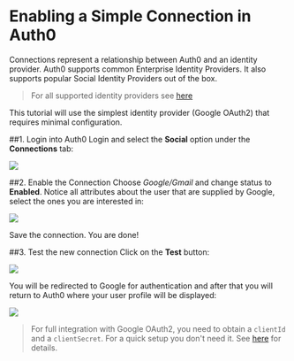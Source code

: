 # Enabling a Simple Connection in Auth0

Connections represent a relationship between Auth0 and an identity provider. Auth0 supports common Enterprise Identity Providers. It also supports popular Social Identity Providers out of the box.

> For all supported identity providers see [here](identityproviders)

This tutorial will use the simplest identity provider (Google OAuth2) that requires minimal configuration.

##1. Login into Auth0
Login and select the __Social__ option under the __Connections__ tab:

![](@@env.MEDIA_URL@@/articles/enable-simple-connection/connection-add.png)

##2. Enable the Connection
Choose _Google/Gmail_ and change status to __Enabled__. Notice all attributes about the user that are supplied by Google, select the ones you are interested in:

![](@@env.MEDIA_URL@@/articles/enable-simple-connection/connection-add-idp-attributes.png)

Save the connection. You are done!

##3. Test the new connection
Click on the __Test__ button:

![](@@env.MEDIA_URL@@/articles/enable-simple-connection/connection-add-idp-test.png)

You will be redirected to Google for authentication and after that you will return to Auth0 where your user profile will be displayed:

![](@@env.MEDIA_URL@@/articles/enable-simple-connection/connection-add-idp-test-r.png)

> For full integration with Google OAuth2, you need to obtain a `clientId` and a `clientSecret`. For a quick setup you don't need it. See [here](goog-clientid) for details.
